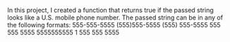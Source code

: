 In this project, I created a function that returns true if the passed string looks like a U.S. mobile phone number. The passed string can be in any of the following formats:
555-555-5555
(555)555-5555
(555) 555-5555
555 555 5555
5555555555
1 555 555 5555
